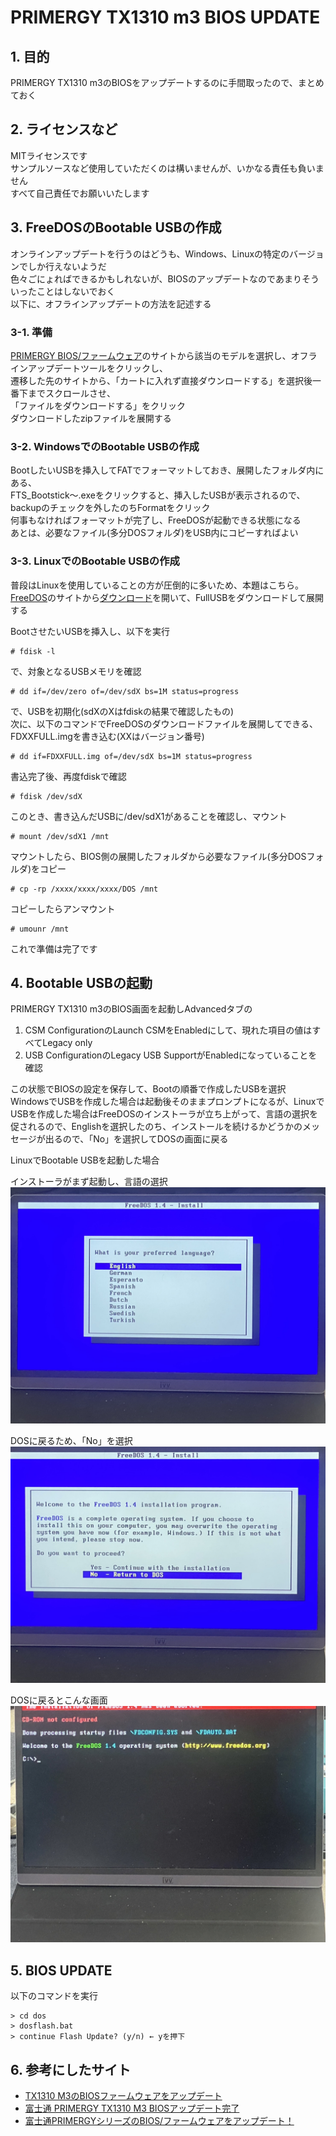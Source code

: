 # PRIMERGY TX1310 m3 BIOS UPDATE

## 1. 目的

PRIMERGY TX1310 m3のBIOSをアップデートするのに手間取ったので、まとめておく

## 2. ライセンスなど

MITライセンスです  
サンプルソースなど使用していただくのは構いませんが、いかなる責任も負いません  
すべて自己責任でお願いいたします

## 3. FreeDOSのBootable USBの作成

オンラインアップデートを行うのはどうも、Windows、Linuxの特定のバージョンでしか行えないようだ  
色々ごにょればできるかもしれないが、BIOSのアップデートなのであまりそういったことはしないでおく  
以下に、オフラインアップデートの方法を記述する

### 3-1. 準備

[PRIMERGY BIOS/ファームウェア](https://jp.fujitsu.com/platform/server/primergy/bios/)のサイトから該当のモデルを選択し、オフラインアップデートツールをクリックし、  
遷移した先のサイトから、「カートに入れず直接ダウンロードする」を選択後一番下までスクロールさせ、  
「ファイルをダウンロードする」をクリック  
ダウンロードしたzipファイルを展開する  

### 3-2. WindowsでのBootable USBの作成

BootしたいUSBを挿入してFATでフォーマットしておき、展開したフォルダ内にある、  
FTS_Bootstick〜.exeをクリックすると、挿入したUSBが表示されるので、backupのチェックを外したのちFormatをクリック  
何事もなければフォーマットが完了し、FreeDOSが起動できる状態になる  
あとは、必要なファイル(多分DOSフォルダ)をUSB内にコピーすればよい

### 3-3. LinuxでのBootable USBの作成

普段はLinuxを使用していることの方が圧倒的に多いため、本題はこちら。  
[FreeDOS](https://www.freedos.org)のサイトから[ダウンロード](https://www.freedos.org/download)を開いて、FullUSBをダウンロードして展開する  

BootさせたいUSBを挿入し、以下を実行
```
# fdisk -l
```
で、対象となるUSBメモリを確認
```
# dd if=/dev/zero of=/dev/sdX bs=1M status=progress
```
で、USBを初期化(sdXのXはfdiskの結果で確認したもの)  
次に、以下のコマンドでFreeDOSのダウンロードファイルを展開してできる、FDXXFULL.imgを書き込む(XXはバージョン番号)
```
# dd if=FDXXFULL.img of=/dev/sdX bs=1M status=progress
```
書込完了後、再度fdiskで確認
```
# fdisk /dev/sdX
```
このとき、書き込んだUSBに/dev/sdX1があることを確認し、マウント
```
# mount /dev/sdX1 /mnt
```
マウントしたら、BIOS側の展開したフォルダから必要なファイル(多分DOSフォルダ)をコピー
```
# cp -rp /xxxx/xxxx/xxxx/DOS /mnt
```
コピーしたらアンマウント
```
# umounr /mnt
```
これで準備は完了です

## 4. Bootable USBの起動

PRIMERGY TX1310 m3のBIOS画面を起動しAdvancedタブの  
1. CSM ConfigurationのLaunch CSMをEnabledにして、現れた項目の値はすべてLegacy only
2. USB ConfigurationのLegacy USB SupportがEnabledになっていることを確認

この状態でBIOSの設定を保存して、Bootの順番で作成したUSBを選択  
WindowsでUSBを作成した場合は起動後そのままプロンプトになるが、LinuxでUSBを作成した場合はFreeDOSのインストーラが立ち上がって、言語の選択を促されるので、Englishを選択したのち、インストールを続けるかどうかのメッセージが出るので、「No」を選択してDOSの画面に戻る

LinuxでBootable USBを起動した場合

インストーラがまず起動し、言語の選択
![Installer](img/01.jpg)

DOSに戻るため、「No」を選択
![Select Language](img/02.jpg)

DOSに戻るとこんな画面
![Select Language](img/03.jpg)

## 5. BIOS UPDATE

以下のコマンドを実行
```dos
> cd dos
> dosflash.bat
> continue Flash Update? (y/n) ← yを押下
```

## 6. 参考にしたサイト

* [TX1310 M3のBIOSファームウェアをアップデート](https://paso.iroiro.jp/item/229.html)
* [富士通 PRIMERGY TX1310 M3 BIOSアップデート完了](https://www.024m2.com/article/201905article_7.html)
* [富士通PRIMERGYシリーズのBIOS/ファームウェアをアップデート！](https://minory.org/primergy-bios-update.html)